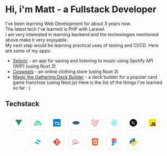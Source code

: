 # Hi, i'm Matt - a Fullstack Developer

I've been learning Web Development for about 3 years now.<br>
The latest tech I've learned is PHP with Laravel.<br>
I am very interested in learning backend and the technologies mentioned above make it very enjoyable.<br>
My next step would be learning practical uses of testing and CI/CD.
Here are some of my apps:<br>
- [Xploric](https://github.com/trycmateusz/Xploric) - an app for saving and listening to music using Spotify API (WIP) (using Nuxt 3)
- [Cosweats](https://github.com/trycmateusz/Cosweats) - an online clothing store (using Nuxt 3)
- [Magic the Gathering Deck Builder](https://github.com/trycmateusz/Magic-the-Gathering-deck-builder) - a deck builder for a popular card game franchise (using Next.js)
Here is the list of the things I've learned so far : )<br>

## Techstack

<div style="display: flex; flex-wrap: wrap; justify-content: center; align-items: center;">
  <img src="./vue.png" alt="Vue" width="60" height="60" />
  <img src="./nuxt.png" alt="Nuxt" width="60" height="60" />
  <img src="./typescript.png" alt="Typescript" width="60" height="60" />
  <img src="./php.png" alt="PHP" width="60" height="60" />
  <img src="./laravel.png" alt="Laravel" width="60" height="60" />
  <img src="./react.png" alt="React" width="60" height="60" />
  <img src="./nextjs.png" alt="Nextjs" width="60" height="60" />
  <img src="./js.png" alt="Javascript" width="60" height="60" />
  <img src="./tailwind.png" alt="Tailwind" width="60" height="60" />
  <img src="./git.png" alt="Git" width="60" height="60" />
  <img src="./sass.png" alt="Sass" width="60" height="60" />
  <img src="./html5.png" alt="HTML" width="60" height="60" />
  <img src="./figma.png" alt="Figma" width="60" height="60" />
  <img src="./python.png" alt="Python" width="60" height="60" />
</div>


